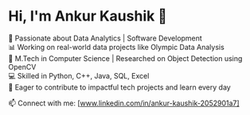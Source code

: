 # Hi, I'm Ankur Kaushik 👋

🎯 Passionate about Data Analytics | Software Development  
📊 Working on real-world data projects like Olympic Data Analysis  
🔬 M.Tech in Computer Science | Researched on Object Detection using OpenCV  
💻 Skilled in Python, C++, Java, SQL, Excel  
🚀 Eager to contribute to impactful tech projects and learn every day

📫 Connect with me: [www.linkedin.com/in/ankur-kaushik-2052901a7]   
